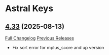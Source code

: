 # Astral Keys

## [4.33](https://github.com/astralguild/AstralKeys/tree/4.33) (2025-08-13)
[Full Changelog](https://github.com/astralguild/AstralKeys/compare/4.32...4.33) [Previous Releases](https://github.com/astralguild/AstralKeys/releases)

- Fix sort error for mplus\_score and up version  
